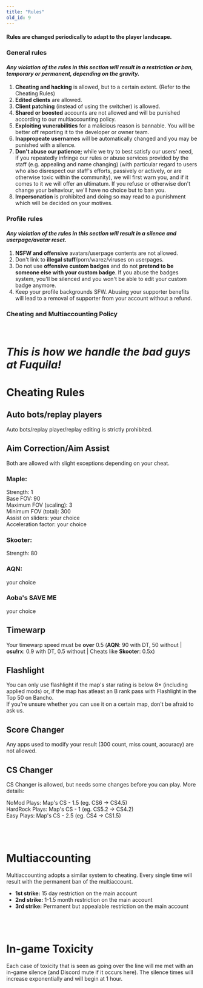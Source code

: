 ```yaml
---
title: "Rules"
old_id: 9
---
```

<h4 class="cenetered">Rules are changed periodically to adapt to the player landscape.</h4>

<h3><i class="game icon"></i> General rules</h3>

#### _Any violation of the rules in this section will result in a **restriction or ban, temporary or permanent**, depending on the gravity._

1. **Cheating and hacking** is allowed, but to a certain extent. (Refer to the Cheating Rules)
2. **Edited clients** are allowed.
3. **Client patching** (instead of using the switcher) is allowed.
4. **Shared or boosted** accounts are not allowed and will be punished according to our multiaccounting policy.
5. **Exploiting vunerabilities** for a malicious reason is bannable. You will be better off reporting it to the developer or owner team.
6. **Inappropeate usernames** will be automatically changed and you may be punished with a silence.
7. **Don't abuse our patience;** while we try to best satisfy our users' need, if you repeatedly infringe our rules or abuse services provided by the staff (e.g. appealing and name changing) (with particular regard to users who also disrespect our staff's efforts, passively or actively, or are otherwise toxic within the community), we will first warn you, and if it comes to it we will offer an ultimatum. If you refuse or otherwise don't change your behaviour, we'll have no choice but to ban you.
8. **Impersonation** is prohibited and doing so may read to a punishment which will be decided on your motives.

<h3><i class="user icon"></i> Profile rules</h3>

#### _Any violation of the rules in this section will result in a **silence and userpage/avatar reset**._

1. **NSFW and offensive** avatars/userpage contents are not allowed.
2. Don't link to **illegal stuff**/porn/warez/viruses on userpages.
3. Do not use **offensive custom badges** and do not **pretend to be someone else with your custom badge**. If you abuse the badges system, you'll be silenced and you won't be able to edit your custom badge anymore.
4. Keep your profile backgrounds SFW. Abusing your supporter benefits will lead to a removal of supporter from your account without a refund.

<h3><i class="file text outline icon"></i> Cheating and Multiaccounting Policy</h3>
<br>

# _This is how we handle the bad guys at Fuquila!_
# **Cheating Rules**

## Auto bots/replay players
Auto bots/replay player/replay editing is strictly prohibited.

## Aim Correction/Aim Assist
Both are allowed with slight exceptions depending on your cheat.
### Maple:
Strength: 1<br>
Base FOV: 90<br>
Maximum FOV (scaling): 3<br>
Minimum FOV (total): 300<br>
Assist on sliders: your choice<br>
Acceleration factor: your choice<br>

### Skooter:
Strength: 80

### AQN:
your choice

### Aoba's SAVE ME
your choice

## Timewarp
Your timewarp speed must be **over** 0.5 (**AQN**: 90 with DT, 50 without | **osu!rx**: 0.9 with DT, 0.5 without | Cheats like **Skooter**: 0.5x)

## Flashlight
You can only use flashlight if the map's star rating is below 8* (including applied mods) or, if the map has atleast an B rank pass with Flashlight in the Top 50 on Bancho.<br>
If you're unsure whether you can use it on a certain map, don't be afraid to ask us.

## Score Changer
Any apps used to modify your result (300 count, miss count, accuracy) are not allowed.

## CS Changer
CS Changer is allowed, but needs some changes before you can play.
More details:

NoMod Plays: Map's CS - 1.5 (eg. CS6 -> CS4.5)<br>
HardRock Plays: Map's CS - 1 (eg. CS5.2 -> CS4.2)<br>
Easy Plays: Map's CS - 2.5 (eg. CS4 -> CS1.5)<br>

<br><br>
# **Multiaccounting**
Multiaccounting adopts a similar system to cheating. Every single time will result with the permanent ban of the multiaccount.

- **1st strike:** 15 day restriction on the main account
- **2nd strike:** 1-1.5 month restriction on the main account
- **3rd strike:** Permanent but appealable restriction on the main account

<br><br>

# **In-game Toxicity**

Each case of toxicity that is seen as going  over the line will me met with an in-game silence (and Discord mute if it occurs here). The silence times will increase exponentially and will begin at 1 hour.

